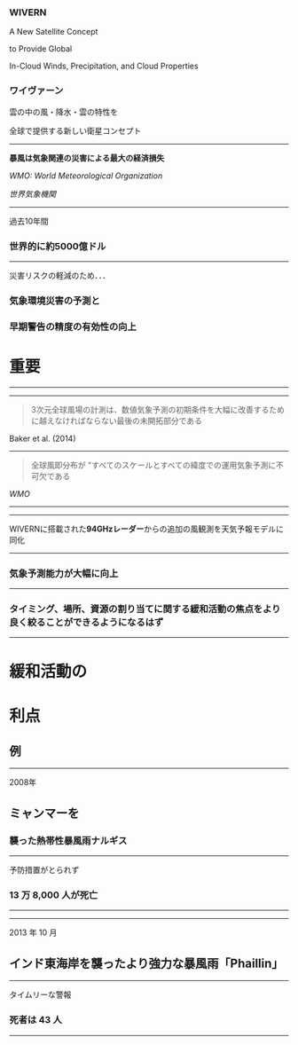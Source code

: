 ### WIVERN

A New Satellite Concept

to Provide Global

In-Cloud Winds, Precipitation, and Cloud Properties

### ワイヴァーン

雲の中の風・降水・雲の特性を

全球で提供する新しい衛星コンセプト

---

**暴風は気象関連の災害による最大の経済損失**

*WMO: World Meteorological Organization*

*世界気象機関*

---

過去10年間

### **世界的に約5000億ドル**

---

災害リスクの軽減のため．．．

### **気象環境災害の予測と**

### **早期警告の精度の有効性の向上**

# **重要**

---

***

> 3次元全球風場の計測は、数値気象予測の初期条件を大幅に改善するために越えなければならない最後の未開拓部分である

Baker et al. (2014)

---

> 全球風即分布が "すべてのスケールとすべての緯度での運用気象予測に不可欠である

*WMO*

***

***

WIVERNに搭載された**94GHzレーダー**からの追加の風観測を天気予報モデルに同化

---

### 気象予測能力が大幅に向上

---

### タイミング、場所、資源の割り当てに関する緩和活動の焦点をより良く絞ることができるようになるはず

***

# 緩和活動の

# 利点

## 例

***

2008年

## ミャンマーを

### 襲った熱帯性暴風雨ナルギス

---

予防措置がとられず 

### 13 万 8,000 人が死亡

***

***

2013 年 10 月

## インド東海岸を襲ったより強力な暴風雨「Phaillin」

---

タイムリーな警報

### 死者は 43 人

***